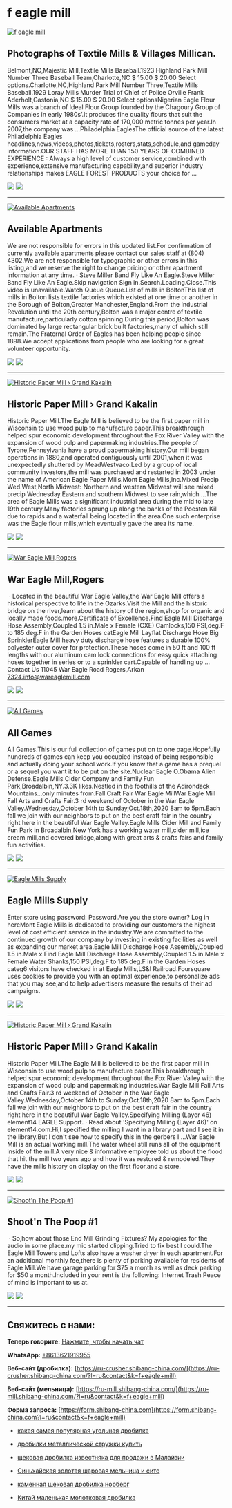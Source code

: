 # f eagle mill

<a href="https://swt.shibang-china.com/?l=ru&img&k=f+eagle+mill" target="_blank">![f eagle mill](http://static.shibang-china.com/all-800x300/739.jpg)</a>

## Photographs of Textile Mills &amp; Villages Millican.
Belmont,NC,Majestic Mill,Textile Mills Baseball.1923 Highland Park Mill Number Three Baseball Team,Charlotte,NC $ 15.00 $ 20.00 Select options.Charlotte,NC,Highland Park Mill Number Three,Textile Mills Baseball.1929 Loray Mills Murder Trial of Chief of Police Orville Frank Aderholt,Gastonia,NC $ 15.00 $ 20.00 Select optionsNigerian Eagle Flour Mills was a branch of Ideal Flour Group founded by the Chagoury Group of Companies in early 1980s’.It produces fine quality flours that suit the consumers market at a capacity rate of 170,000 metric tonnes per year.In 2007,the company was …Philadelphia EaglesThe official source of the latest Philadelphia Eagles headlines,news,videos,photos,tickets,rosters,stats,schedule,and gameday information.OUR STAFF HAS MORE THAN 150 YEARS OF COMBINED EXPERIENCE : Always a high level of customer service,combined with experience,extensive manufacturing capability,and superior industry relationships makes EAGLE FOREST PRODUCTS your choice for …


<a href="https://whatsapp.shibangsoft.com/WhatsApp.php" target="_blank" title="WhatsApp">![](http://static.shibang-china.com/icon/whatsapp.png)</a> <a href="https://swt.shibang-china.com/?l=ru&icon&k=f+eagle+mill" target="_blank">![](http://static.shibang-china.com/icon/chat-ru.png)</a>

---

<a href="https://swt.shibang-china.com/?l=ru&img&k=f+eagle+mill" target="_blank">![Available Apartments](http://static.shibang-china.com/all-800x300/57.jpg)</a>

## Available Apartments
We are not responsible for errors in this updated list.For confirmation of currently available apartments please contact our sales staff at (804) 4302.We are not responsible for typographic or other errors in this listing,and we reserve the right to change pricing or other apartment information at any time.&nbsp;&#0183;&#32;Steve Miller Band Fly Like An Eagle.Steve Miller Band Fly Like An Eagle.Skip navigation Sign in.Search.Loading.Close.This video is unavailable.Watch Queue Queue.List of mills in BoltonThis list of mills in Bolton lists textile factories which existed at one time or another in the Borough of Bolton,Greater Manchester,England.From the Industrial Revolution until the 20th century,Bolton was a major centre of textile manufacture,particularly cotton spinning.During this period,Bolton was dominated by large rectangular brick built factories,many of which still remain.The Fraternal Order of Eagles has been helping people since 1898.We accept applications from people who are looking for a great volunteer opportunity.


<a href="https://whatsapp.shibangsoft.com/WhatsApp.php" target="_blank" title="WhatsApp">![](http://static.shibang-china.com/icon/whatsapp.png)</a> <a href="https://swt.shibang-china.com/?l=ru&icon&k=f+eagle+mill" target="_blank">![](http://static.shibang-china.com/icon/chat-ru.png)</a>

---

<a href="https://swt.shibang-china.com/?l=ru&img&k=f+eagle+mill" target="_blank">![Historic Paper Mill › Grand Kakalin](http://static.shibang-china.com/all-800x300/1310.jpg)</a>

## Historic Paper Mill › Grand Kakalin
Historic Paper Mill.The Eagle Mill is believed to be the first paper mill in Wisconsin to use wood pulp to manufacture paper.This breakthrough helped spur economic development throughout the Fox River Valley with the expansion of wood pulp and papermaking industries.The people of Tyrone,Pennsylvania have a proud papermaking history.Our mill began operations in 1880,and operated contiguously until 2001,when it was unexpectedly shuttered by MeadWestvaco.Led by a group of local community investors,the mill was purchased and restarted in 2003 under the name of American Eagle Paper Mills.Mont Eagle Mills,Inc.Mixed Precip Wed.West,North Midwest: Northern and western Midwest will see mixed precip Wednesday.Eastern and southern Midwest to see rain,which …The area of Eagle Mills was a significant industrial area during the mid to late 19th century.Many factories sprung up along the banks of the Poesten Kill due to rapids and a waterfall being located in the area.One such enterprise was the Eagle flour mills,which eventually gave the area its name.


<a href="https://whatsapp.shibangsoft.com/WhatsApp.php" target="_blank" title="WhatsApp">![](http://static.shibang-china.com/icon/whatsapp.png)</a> <a href="https://swt.shibang-china.com/?l=ru&icon&k=f+eagle+mill" target="_blank">![](http://static.shibang-china.com/icon/chat-ru.png)</a>

---

<a href="https://swt.shibang-china.com/?l=ru&img&k=f+eagle+mill" target="_blank">![War Eagle Mill,Rogers](http://static.shibang-china.com/all-800x300/969.jpg)</a>

## War Eagle Mill,Rogers
&nbsp;&#0183;&#32;Located in the beautiful War Eagle Valley,the War Eagle Mill offers a historical perspective to life in the Ozarks.Visit the Mill and the historic bridge on the river,learn about the history of the region,shop for organic and locally made foods.more.Certificate of Excellence.Find Eagle Mill Discharge Hose Assembly,Coupled 1.5 in.Male x Female (CXE) Camlocks,150 PSI,deg.F to 185 deg.F in the Garden Hoses catEagle Mill Layflat Discharge Hose Big SprinklerEagle Mill heavy duty discharge hose features a durable 100% polyester outer cover for protection.These hoses come in 50 ft and 100 ft lengths with our aluminum cam lock connections for easy quick attaching hoses together in series or to a sprinkler cart.Capable of handling up …Contact Us 11045 War Eagle Road Rogers,Arkan 7324.info@wareaglemill.com


<a href="https://whatsapp.shibangsoft.com/WhatsApp.php" target="_blank" title="WhatsApp">![](http://static.shibang-china.com/icon/whatsapp.png)</a> <a href="https://swt.shibang-china.com/?l=ru&icon&k=f+eagle+mill" target="_blank">![](http://static.shibang-china.com/icon/chat-ru.png)</a>

---

<a href="https://swt.shibang-china.com/?l=ru&img&k=f+eagle+mill" target="_blank">![All Games](http://static.shibang-china.com/all-800x300/65.jpg)</a>

## All Games
All Games.This is our full collection of games put on to one page.Hopefully hundreds of games can keep you occupied instead of being responsible and actually doing your school work.If you know that a game has a prequel or a sequel you want it to be put on the site.Nuclear Eagle O.Obama Alien Defense.Eagle Mills Cider Company and Family Fun Park,Broadalbin,NY.3.3K likes.Nestled in the foothills of the Adirondack Mountains…only minutes from.Fall Craft Fair War Eagle MillWar Eagle Mill Fall Arts and Crafts Fair.3 rd weekend of October in the War Eagle Valley.Wednesday,October 14th to Sunday,Oct.18th,2020 8am to 5pm.Each fall we join with our neighbors to put on the best craft fair in the country right here in the beautiful War Eagle Valley.Eagle Mills Cider Mill and Family Fun Park in Broadalbin,New York has a working water mill,cider mill,ice cream mill,and covered bridge,along with great arts &amp; crafts fairs and family fun activities.


<a href="https://whatsapp.shibangsoft.com/WhatsApp.php" target="_blank" title="WhatsApp">![](http://static.shibang-china.com/icon/whatsapp.png)</a> <a href="https://swt.shibang-china.com/?l=ru&icon&k=f+eagle+mill" target="_blank">![](http://static.shibang-china.com/icon/chat-ru.png)</a>

---

<a href="https://swt.shibang-china.com/?l=ru&img&k=f+eagle+mill" target="_blank">![Eagle Mills Supply](http://static.shibang-china.com/all-800x300/524.jpg)</a>

## Eagle Mills Supply
Enter store using password: Password.Are you the store owner? Log in hereMont Eagle Mills is dedicated to providing our customers the highest level of cost efficient service in the industry.We are committed to the continued growth of our company by investing in existing facilities as well as expanding our market area.Eagle Mill Discharge Hose Assembly,Coupled 1.5 in.Male x.Find Eagle Mill Discharge Hose Assembly,Coupled 1.5 in.Male x Female Water Shanks,150 PSI,deg.F to 185 deg.F in the Garden Hoses categ6 visitors have checked in at Eagle Mills,LS&amp;I Railroad.Foursquare uses cookies to provide you with an optimal experience,to personalize ads that you may see,and to help advertisers measure the results of their ad campaigns.


<a href="https://whatsapp.shibangsoft.com/WhatsApp.php" target="_blank" title="WhatsApp">![](http://static.shibang-china.com/icon/whatsapp.png)</a> <a href="https://swt.shibang-china.com/?l=ru&icon&k=f+eagle+mill" target="_blank">![](http://static.shibang-china.com/icon/chat-ru.png)</a>

---

<a href="https://swt.shibang-china.com/?l=ru&img&k=f+eagle+mill" target="_blank">![Historic Paper Mill › Grand Kakalin](http://static.shibang-china.com/all-800x300/338.jpg)</a>

## Historic Paper Mill › Grand Kakalin
Historic Paper Mill.The Eagle Mill is believed to be the first paper mill in Wisconsin to use wood pulp to manufacture paper.This breakthrough helped spur economic development throughout the Fox River Valley with the expansion of wood pulp and papermaking industries.War Eagle Mill Fall Arts and Crafts Fair.3 rd weekend of October in the War Eagle Valley.Wednesday,October 14th to Sunday,Oct.18th,2020 8am to 5pm.Each fall we join with our neighbors to put on the best craft fair in the country right here in the beautiful War Eagle Valley.Specifying Milling (Layer 46) element14 EAGLE Support.&nbsp;&#0183;&#32;Read about 'Specifying Milling (Layer 46)' on element14.com.Hi,I specified the milling I want in a library part and I see it in the library.But I don't see how to specify this in the gerbers I …War Eagle Mill is an actual working mill.The water wheel still runs all of the equipment inside of the mill.A very nice &amp; informative employee told us about the flood that hit the mill two years ago and how it was restored &amp; remodeled.They have the mills history on display on the first floor,and a store.


<a href="https://whatsapp.shibangsoft.com/WhatsApp.php" target="_blank" title="WhatsApp">![](http://static.shibang-china.com/icon/whatsapp.png)</a> <a href="https://swt.shibang-china.com/?l=ru&icon&k=f+eagle+mill" target="_blank">![](http://static.shibang-china.com/icon/chat-ru.png)</a>

---

<a href="https://swt.shibang-china.com/?l=ru&img&k=f+eagle+mill" target="_blank">![Shoot'n The Poop #1](http://static.shibang-china.com/all-800x300/1403.jpg)</a>

## Shoot'n The Poop #1
&nbsp;&#0183;&#32;So,how about those End Mill Grinding Fixtures? My apologies for the audio in some place.my mic started clipping.Tried to fix best I could.The Eagle Mill Towers and Lofts also have a washer dryer in each apartment.For an additional monthly fee,there is plenty of parking available for residents of Eagle Mill.We have garage parking for $75 a month as well as deck parking for $50 a month.Included in your rent is the following: Internet Trash Peace of mind is important to us at.

<a href="https://whatsapp.shibangsoft.com/WhatsApp.php" target="_blank" title="WhatsApp">![](http://static.shibang-china.com/icon/whatsapp.png)</a> <a href="https://swt.shibang-china.com/?l=ru&icon&k=f+eagle+mill" target="_blank">![](http://static.shibang-china.com/icon/chat-ru.png)</a>

---
## Свяжитесь с нами:

**Теперь говорите:** [Нажмите, чтобы начать чат](https://swt.shibang-china.com?l=ru&contact&k=f+eagle+mill)

**WhatsApp:**  [+8613621919955](https://whatsapp.shibangsoft.com/WhatsApp.php)

**Веб-сайт (дробилка):** [https://ru-crusher.shibang-china.com/](https://ru-crusher.shibang-china.com/?l=ru&contact&k=f+eagle+mill)

**Веб-сайт (мельница):** [https://ru-mill.shibang-china.com/](https://ru-mill.shibang-china.com/?l=ru&contact&k=f+eagle+mill)

**Форма запроса:** [https://form.shibang-china.com](https://form.shibang-china.com?l=ru&contact&k=f+eagle+mill)

* [какая самая популярная угольная дробилка](../115/%D0%BA%D0%B0%D0%BA%D0%B0%D1%8F%20%D1%81%D0%B0%D0%BC%D0%B0%D1%8F%20%D0%BF%D0%BE%D0%BF%D1%83%D0%BB%D1%8F%D1%80%D0%BD%D0%B0%D1%8F%20%D1%83%D0%B3%D0%BE%D0%BB%D1%8C%D0%BD%D0%B0%D1%8F%20%D0%B4%D1%80%D0%BE%D0%B1%D0%B8%D0%BB%D0%BA%D0%B0.md)

* [дробилки металлической стружки купить](../111/%D0%B4%D1%80%D0%BE%D0%B1%D0%B8%D0%BB%D0%BA%D0%B8%20%D0%BC%D0%B5%D1%82%D0%B0%D0%BB%D0%BB%D0%B8%D1%87%D0%B5%D1%81%D0%BA%D0%BE%D0%B9%20%D1%81%D1%82%D1%80%D1%83%D0%B6%D0%BA%D0%B8%20%D0%BA%D1%83%D0%BF%D0%B8%D1%82%D1%8C.md)

* [щековая дробилка известняка для продажи в Малайзии](../120/%D1%89%D0%B5%D0%BA%D0%BE%D0%B2%D0%B0%D1%8F%20%D0%B4%D1%80%D0%BE%D0%B1%D0%B8%D0%BB%D0%BA%D0%B0%20%D0%B8%D0%B7%D0%B2%D0%B5%D1%81%D1%82%D0%BD%D1%8F%D0%BA%D0%B0%20%D0%B4%D0%BB%D1%8F%20%D0%BF%D1%80%D0%BE%D0%B4%D0%B0%D0%B6%D0%B8%20%D0%B2%20%D0%9C%D0%B0%D0%BB%D0%B0%D0%B9%D0%B7%D0%B8%D0%B8.md)

* [Синьхайская золотая шаровая мельница и сито](../118/%D0%A1%D0%B8%D0%BD%D1%8C%D1%85%D0%B0%D0%B9%D1%81%D0%BA%D0%B0%D1%8F%20%D0%B7%D0%BE%D0%BB%D0%BE%D1%82%D0%B0%D1%8F%20%D1%88%D0%B0%D1%80%D0%BE%D0%B2%D0%B0%D1%8F%20%D0%BC%D0%B5%D0%BB%D1%8C%D0%BD%D0%B8%D1%86%D0%B0%20%D0%B8%20%D1%81%D0%B8%D1%82%D0%BE.md)

* [каменная щековая дробилка норберг](../113/%D0%BA%D0%B0%D0%BC%D0%B5%D0%BD%D0%BD%D0%B0%D1%8F%20%D1%89%D0%B5%D0%BA%D0%BE%D0%B2%D0%B0%D1%8F%20%D0%B4%D1%80%D0%BE%D0%B1%D0%B8%D0%BB%D0%BA%D0%B0%20%D0%BD%D0%BE%D1%80%D0%B1%D0%B5%D1%80%D0%B3.md)

* [Китай маленькая молотковая дробилка](../117/%D0%9A%D0%B8%D1%82%D0%B0%D0%B9%20%D0%BC%D0%B0%D0%BB%D0%B5%D0%BD%D1%8C%D0%BA%D0%B0%D1%8F%20%D0%BC%D0%BE%D0%BB%D0%BE%D1%82%D0%BA%D0%BE%D0%B2%D0%B0%D1%8F%20%D0%B4%D1%80%D0%BE%D0%B1%D0%B8%D0%BB%D0%BA%D0%B0.md)